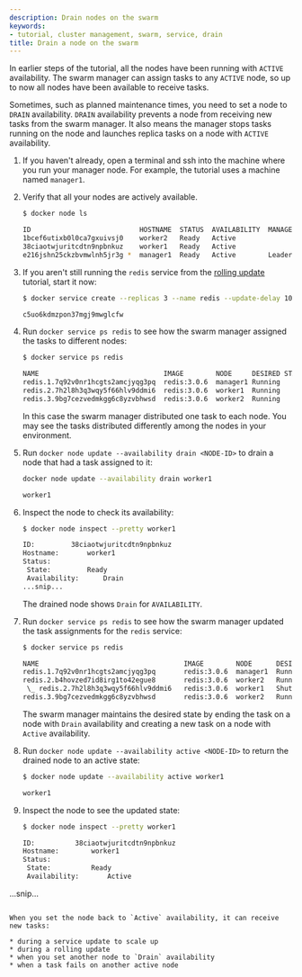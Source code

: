```yaml
---
description: Drain nodes on the swarm
keywords:
- tutorial, cluster management, swarm, service, drain
title: Drain a node on the swarm
---
```


In earlier steps of the tutorial, all the nodes have been running with `ACTIVE`
availability. The swarm manager can assign tasks to any `ACTIVE` node, so up to
now all nodes have been available to receive tasks.

Sometimes, such as planned maintenance times, you need to set a node to `DRAIN`
availability. `DRAIN` availability  prevents a node from receiving new tasks
from the swarm manager. It also means the manager stops tasks running on the
node and launches replica tasks on a node with `ACTIVE` availability.

1. If you haven't already, open a terminal and ssh into the machine where you
run your manager node. For example, the tutorial uses a machine named
`manager1`.

2. Verify that all your nodes are actively available.

    ```bash
    $ docker node ls

    ID                           HOSTNAME  STATUS  AVAILABILITY  MANAGER STATUS
    1bcef6utixb0l0ca7gxuivsj0    worker2   Ready   Active
    38ciaotwjuritcdtn9npbnkuz    worker1   Ready   Active
    e216jshn25ckzbvmwlnh5jr3g *  manager1  Ready   Active        Leader
    ```

3. If you aren't still running the `redis` service from the [rolling
update](rolling-update.md) tutorial, start it now:

    ```bash
    $ docker service create --replicas 3 --name redis --update-delay 10s redis:3.0.6

    c5uo6kdmzpon37mgj9mwglcfw
    ```

4. Run `docker service ps redis` to see how the swarm manager assigned the
tasks to different nodes:

    ```bash
    $ docker service ps redis

    NAME                               IMAGE        NODE     DESIRED STATE  CURRENT STATE
    redis.1.7q92v0nr1hcgts2amcjyqg3pq  redis:3.0.6  manager1 Running        Running 26 seconds
    redis.2.7h2l8h3q3wqy5f66hlv9ddmi6  redis:3.0.6  worker1  Running        Running 26 seconds
    redis.3.9bg7cezvedmkgg6c8yzvbhwsd  redis:3.0.6  worker2  Running        Running 26 seconds
    ```

    In this case the swarm manager distributed one task to each node. You may
    see the tasks distributed differently among the nodes in your environment.

5. Run `docker node update --availability drain <NODE-ID>` to drain a node that
had a task assigned to it:

    ```bash
    docker node update --availability drain worker1

    worker1
    ```

6. Inspect the node to check its availability:

    ```bash
    $ docker node inspect --pretty worker1

    ID:			38ciaotwjuritcdtn9npbnkuz
    Hostname:		worker1
    Status:
     State:			Ready
     Availability:		Drain
    ...snip...
    ```

    The drained node shows `Drain` for `AVAILABILITY`.

7. Run `docker service ps redis` to see how the swarm manager updated the
task assignments for the `redis` service:

    ```bash
    $ docker service ps redis

    NAME                                    IMAGE        NODE      DESIRED STATE  CURRENT STATE           ERROR
    redis.1.7q92v0nr1hcgts2amcjyqg3pq       redis:3.0.6  manager1  Running        Running 4 minutes
    redis.2.b4hovzed7id8irg1to42egue8       redis:3.0.6  worker2   Running        Running About a minute
     \_ redis.2.7h2l8h3q3wqy5f66hlv9ddmi6   redis:3.0.6  worker1   Shutdown       Shutdown 2 minutes ago
    redis.3.9bg7cezvedmkgg6c8yzvbhwsd       redis:3.0.6  worker2   Running        Running 4 minutes
    ```

    The swarm manager maintains the desired state by ending the task on a node
    with `Drain` availability and creating a new task on a node with `Active`
    availability.

8. Run  `docker node update --availability active <NODE-ID>` to return the
drained node to an active state:

    ```bash
    $ docker node update --availability active worker1

    worker1
    ```

9. Inspect the node to see the updated state:

   ```bash
   $ docker node inspect --pretty worker1

   ID:			38ciaotwjuritcdtn9npbnkuz
   Hostname:		worker1
   Status:
    State:			Ready
    Availability:		Active
  ...snip...
  ```

  When you set the node back to `Active` availability, it can receive new tasks:

  * during a service update to scale up
  * during a rolling update
  * when you set another node to `Drain` availability
  * when a task fails on another active node
